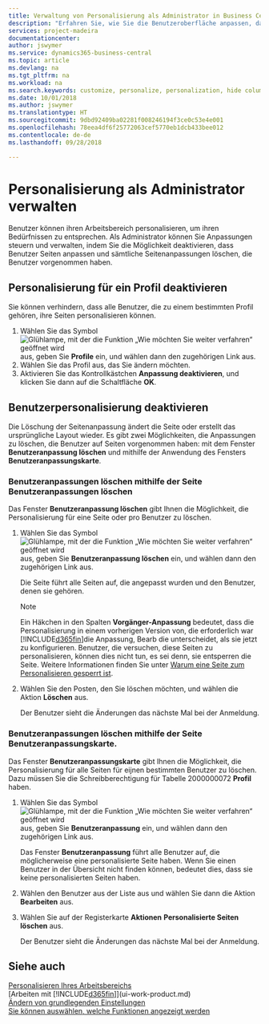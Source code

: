 ```yaml
---
title: Verwaltung von Personalisierung als Administrator in Business Central | Microsoft Docs
description: "Erfahren Sie, wie Sie die Benutzeroberfläche anpassen, damit diese Ihren Bedürfnissen entspricht."
services: project-madeira
documentationcenter: 
author: jswymer
ms.service: dynamics365-business-central
ms.topic: article
ms.devlang: na
ms.tgt_pltfrm: na
ms.workload: na
ms.search.keywords: customize, personalize, personalization, hide columns, remove fields, move fields
ms.date: 10/01/2018
ms.author: jswymer
ms.translationtype: HT
ms.sourcegitcommit: 9dbd92409ba02281f008246194f3ce0c53e4e001
ms.openlocfilehash: 78eea4df6f25772063cef5770eb1dcb433bee012
ms.contentlocale: de-de
ms.lasthandoff: 09/28/2018

---
```

# <a name="managing-personalization-as-an-administrator"></a>Personalisierung als Administrator verwalten
<!--NAV in the Web client--> Benutzer können ihren Arbeitsbereich personalisieren, um ihren Bedürfnissen zu entsprechen. Als Administrator können Sie Anpassungen steuern und verwalten, indem Sie die Möglichkeit deaktivieren, dass Benutzer Seiten anpassen und sämtliche Seitenanpassungen löschen, die Benutzer vorgenommen haben.

## <a name="disable-personalization-for-a-profile"></a>Personalisierung für ein Profil deaktivieren
Sie können verhindern, dass alle Benutzer, die zu einem bestimmten Profil gehören, ihre Seiten personalisieren können.
1.  Wählen Sie das Symbol ![Glühlampe, mit der die Funktion „Wie möchten Sie weiter verfahren“ geöffnet wird](media/ui-search/search_small.png "Wie möchten Sie weiter verfahren?") aus, geben Sie **Profile** ein, und wählen dann den zugehörigen Link aus.
2.  Wählen Sie das Profil aus, das Sie ändern möchten.
3. Aktivieren Sie das Kontrollkästchen **Anpassung deaktivieren**, und klicken Sie dann auf die Schaltfläche **OK**.

## <a name="clear-user-personalizations"></a>Benutzerpersonalisierung deaktivieren

Die Löschung der Seitenanpassung ändert die Seite oder erstellt das ursprüngliche Layout wieder. Es gibt zwei Möglichkeiten, die Anpassungen zu löschen, die Benutzer auf Seiten vorgenommen haben: mit dem Fenster **Benutzeranpassung löschen** und mithilfe der Anwendung des Fensters **Benutzeranpassungskarte**.

### <a name="clear-user-personalizations-by-using-the-delete-user-personalization-page"></a>Benutzeranpassungen löschen mithilfe der Seite Benutzeranpassungen löschen

Das Fenster **Benutzeranpassung löschen** gibt Ihnen die Möglichkeit, die Personalisierung für eine Seite oder pro Benutzer zu löschen.

1.  Wählen Sie das Symbol ![Glühlampe, mit der die Funktion „Wie möchten Sie weiter verfahren“ geöffnet wird](media/ui-search/search_small.png "Wie möchten Sie weiter verfahren?") aus, geben Sie **Benutzeranpassung löschen** ein, und wählen dann den zugehörigen Link aus.

    Die Seite führt alle Seiten auf, die angepasst wurden und den Benutzer, denen sie gehören.

    >[!NOTE]
    > Ein Häkchen in den Spalten **Vorgänger-Anpassung** bedeutet, dass die Personalisierung in einem vorherigen Version von, die erforderlich war [!INCLUDE[d365fin](includes/d365fin_md.md)]die Anpassung, Bearb die unterscheidet, als sie jetzt zu konfigurieren. Benutzer, die versuchen, diese Seiten zu personalisieren, können dies nicht tun, es sei denn, sie entsperren die Seite. Weitere Informationen finden Sie unter [Warum eine Seite zum Personalisieren gesperrt ist](ui-personalization-locked.md).

2. Wählen Sie den Posten, den Sie löschen möchten, und wählen die Aktion **Löschen** aus.

    Der Benutzer sieht die Änderungen das nächste Mal bei der Anmeldung.

### <a name="clear-user-personalizations-by-using-the-user-personalization-card-page"></a>Benutzeranpassungen löschen mithilfe der Seite Benutzeranpassungskarte.

Das Fenster **Benutzeranpassungskarte** gibt Ihnen die Möglichkeit, die Personalisierung für alle Seiten für eijnen bestimmten Benutzer zu löschen. Dazu müssen Sie die Schreibberechtigung für Tabelle 2000000072 **Profil** haben.

1.  Wählen Sie das Symbol ![Glühlampe, mit der die Funktion „Wie möchten Sie weiter verfahren“ geöffnet wird](media/ui-search/search_small.png "Wie möchten Sie weiter verfahren?") aus, geben Sie **Benutzeranpassung** ein, und wählen dann den zugehörigen Link aus.

    Das Fenster **Benutzeranpassung** führt alle Benutzer auf, die möglicherweise eine personalisierte Seite haben. Wenn Sie einen Benutzer in der Übersicht nicht finden können, bedeutet dies, dass sie keine personalisierten Seiten haben.

2. Wählen den Benutzer aus der Liste aus und wählen Sie dann die Aktion **Bearbeiten** aus.

3.  Wählen Sie auf der Registerkarte **Aktionen** **Personalisierte Seiten löschen** aus.

    Der Benutzer sieht die Änderungen das nächste Mal bei der Anmeldung.

## <a name="see-also"></a>Siehe auch
[Personalisieren Ihres Arbeitsbereichs](ui-personalization-user.md)  
[Arbeiten mit [!INCLUDE[d365fin](includes/d365fin_md.md)]](ui-work-product.md)  
[Ändern von grundlegenden Einstellungen](ui-change-basic-settings.md)  
[Sie können auswählen, welche Funktionen angezeigt werden](ui-experiences.md)  

